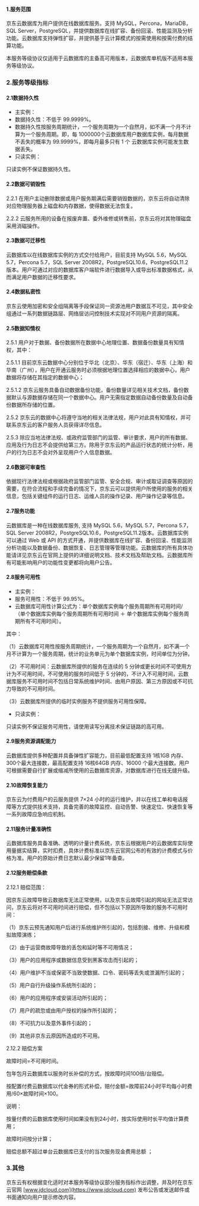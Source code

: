 #### 1.服务范围

京东云数据库为用户提供在线数据库服务。支持 MySQL，Percona，MariaDB，SQL Server，PostgreSQL，并提供数据库在线扩容、备份回滚、性能监测及分析功能。云数据库支持弹性扩容，并提供基于云计算模式的按需使用和按需付费的结算功能。

本服务等级协议仅适用于云数据库的主备高可用版本，云数据库单机版不适用本服务等级协议。

### 2.服务等级指标

#### 2.1数据持久性

- 主实例：
- 数据持久性：不低于 99.9999%。
- 数据持久性按服务周期统计，一个服务周期为一个自然月，如不满一个月不计算为一个服务周期。即，每 1000000个云数据库用户数据库实例，每月数据不丢失的概率为 99.9999%，即每月最多只有 1 个 云数据库实例可能发生数据丢失。
- 只读实例：

只读实例不保证数据持久性。

#### 2.2数据可销毁性

2.2.1 在用户主动删除数据或用户服务期满后需要销毁数据的，京东云将自动清除对应物理服务器上磁盘和内存数据，使得数据无法恢复。

2.2.2 云服务所用的设备在报废弃置、委外维修或转售前，京东云将对其物理磁盘采用消磁操作。

#### 2.3数据可迁移性

云数据库以在线数据库实例的方式交付给用户，目前支持 MySQL 5.6，MySQL 5.7，Percona 5.7，SQL Server 2008R2，PostgreSQL10.6，PostgreSQL11.2 版本。用户可通过对应的数据库客户端软件进行数据导入或导出标准数据格式，从而满足用户数据的迁移性要求。

#### 2.4数据私密性

京东云使用加密和安全组隔离等手段保证同一资源池用户数据互不可见，其中安全组通过一系列数据链路层、网络层访问控制技术实现对不同用户资源的隔离。

#### 2.5数据知情权

2.5.1 用户对于数据、备份数据所在数据中心地理位置、数据备份数量具有知情权，其中：

2.5.1.1 目前京东云数据中心分别位于华北（北京）、华东（宿迁）、华东（上海）和华南（广州），用户在开通云服务时必须根据地理位置选择相应的数据中心，用户数据将存储在其指定的数据中心；

2.5.1.2 京东云服务具备自动数据备份功能，备份数量详见相关技术文档，备份数据默认与源数据存储在同一个数据中心。用户无需指定数据自动备份数量及自动备份数据所存储的位置。

2.5.2 京东云的数据中心将遵守当地的相关法律法规，用户对此具有知情权，并可联系京东云的客户服务人员获得详尽信息。

2.5.3 除应当地法律法规、或政府监管部门的监管、审计要求，用户的所有数据、应用及行为日志不会提供给第三方。除用于京东云的产品运行状态的统计分析，用户的行为日志不会对外呈现用户个人信息数据。

#### 2.6数据可审查性

依据现行法律法规或根据政府监管部门监管、安全合规、审计或取证调查等原因的需要，在符合流程和手续完备的情况下，京东云可以提供用户所使用的服务的相关信息，包括关键组件的运行日志、运维人员的操作记录、用户操作记录等信息。

#### 2.7服务功能

云数据库是一种在线数据库服务, 支持 MySQL 5.6，MySQL 5.7，Percona 5.7，SQL Server 2008R2，PostgreSQL10.6，PostgreSQL11.2版本。云数据库实例可以通过 Web 或 API 的方式开通，并提供数据库在线扩容、备份回滚、性能监测分析功能以及数据备份、数据恢复、日志管理等管理功能。云数据库的所有具体功能请详见京东云在官网上提供的详细说明文档、技术文档及帮助文档。云数据库所有可能影响用户的功能性变更都将向用户公告。

#### 2.8服务可用性

- 主实例：
- 服务可用性：不低于 99.95%。
- 云数据库可用性计算公式为：单个数据库实例每个服务周期所有可用时间/（单个数据库实例每个服务周期所有可用时间 ＋ 单个数据库实例每个服务周期所有不可用时间）。

其中：

（1）云数据库可用性按服务周期统计，一个服务周期为一个自然月，如不满一个月不计算为一个服务周期，统计的业务单元为单个数据库实例，时间单位为分钟。

（2）不可用时间：云数据库所提供的服务在连续的 5 分钟或更长时间不可使用方计为不可用时间，不可使用的服务时间低于 5 分钟的，不计入不可用时间，云数据库服务不可用时间不包括日常系统维护时间、由用户原因、第三方原因或不可抗力导致的不可用时间。

（3）云数据库所提供的临时实例服务不提供服务可用性保障。

- 只读实例：

只读实例不保证服务可用性，请使用读写分离技术保证链路的高可用。

#### 2.9服务资源调配能力

云数据库提供多种配置并具备弹性扩容能力，目前最低配置支持 1核1GB 内存、300个最大连接数，最高配置支持 16核64GB 内存、16000 个最大连接数。用户可根据需要自行扩展或缩减所使用的云数据库资源，对数据库进行在线无缝升级。

#### 2.10故障恢复能力

京东云为付费用户的云服务提供 7×24 小时的运行维护，并以在线工单和电话报障等方式提供技术支持，具备完善的故障监控、自动告警、快速定位、快速恢复等一系列故障应急响应机制。

#### 2.11服务计量准确性

云数据库服务具备准确、透明的计量计费系统，京东云根据用户的云数据库实际使用量据实结算，实时扣费，具体计费标准以京东云官网公布的有效的计费模式与价格为准。用户的原始计费日志默认最少保留1年备查。

#### 2.12服务赔偿条款

2.12.1 赔偿范围：

因京东云故障导致云数据库无法正常使用，以及京东云故障引起的网站无法正常访问，京东云将对不可用时间进行赔偿，但不包括以下原因所导致的服务不可用时间：

（1）京东云预先通知用户后进行系统维护所引起的，包括割接、维修、升级和模拟故障演练；

（2）由于运营商故障导致的丢包和延时等不可用情况；

（3）用户的应用程序或数据信息受到黑客攻击而引起的；

（4）用户维护不当或保密不当致使数据、口令、密码等丢失或泄漏所引起的；

（5）用户自行升级操作系统所引起的；

（6）用户的应用程序或安装活动所引起的；

（7）用户的疏忽或由用户授权的操作所引起的；

（8）不可抗力以及意外事件引起的；

（9）其他非京东云原因所造成的不可用。

2.12.2 赔偿方案

故障时间=不可用时间。

包年包月云数据库以服务时长补偿的方式，按故障时间100倍/台赔偿。

按配置付费云数据库以代金券的形式补偿，赔付金额=故障前24小时平均每小时费用/60×故障时间×100。

说明：

按量付费的云数据库使用时间如果没有到24小时，按实际使用时长平均值计算费用；

故障时间按分计算；

赔偿总额不超过单台云数据库已支付的当次服务现金费用总额 ；

### 3.其他

京东云有权根据变化适时对本服务等级协议部分服务指标作出调整，并及时在京东云官网 [www.jdcloud.com](https://www.jdcloud.com) 发布公告或发送邮件或书面通知向用户提示修改内容。

